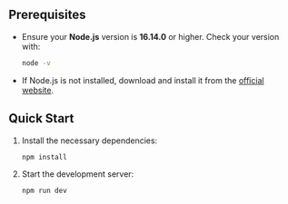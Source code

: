 ## Prerequisites

- Ensure your **Node.js** version is **16.14.0** or higher. Check your version with:
  ```sh
  node -v
  ```
- If Node.js is not installed, download and install it from the [official website](https://nodejs.org/).

## Quick Start

1. Install the necessary dependencies:
   ```sh
   npm install
   ```

2. Start the development server:
   ```sh
   npm run dev
   ```